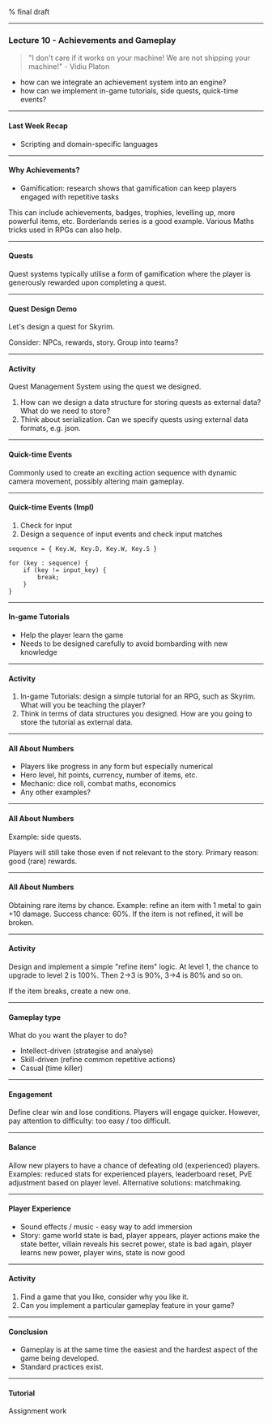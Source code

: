 % final draft

---

### Lecture 10 - Achievements and Gameplay

> "I don't care if it works on your machine! We are not shipping your machine!" - Vidiu Platon

- how can we integrate an achievement system into an engine? 
- how can we implement in-game tutorials, side quests, quick-time events?

---

#### Last Week Recap

- Scripting and domain-specific languages

---

#### Why Achievements?

- Gamification: research shows that gamification can keep players engaged with repetitive tasks

This can include achievements, badges, trophies, levelling up, more powerful items, etc. Borderlands series is a good example. Various Maths tricks used in RPGs can also help.

---

#### Quests

Quest systems typically utilise a form of gamification where the player is generously rewarded upon completing a quest.

---

#### Quest Design Demo

Let's design a quest for Skyrim.

Consider: NPCs, rewards, story. Group into teams?

---

#### Activity

Quest Management System using the quest we designed.

1. How can we design a data structure for storing quests as external data? What do we need to store?
2. Think about serialization. Can we specify quests using external data formats, e.g. json.

---

#### Quick-time Events

Commonly used to create an exciting action sequence with dynamic camera movement, possibly altering main gameplay.

---

#### Quick-time Events (Impl)

1. Check for input
2. Design a sequence of input events and check input matches

```
sequence = { Key.W, Key.D, Key.W, Key.S }

for (key : sequence) {
    if (key != input_key) {
        break;
    }
}
```

---

#### In-game Tutorials

- Help the player learn the game
- Needs to be designed carefully to avoid bombarding with new knowledge

---

#### Activity

1. In-game Tutorials: design a simple tutorial for an RPG, such as Skyrim. What will you be teaching the player?
2. Think in terms of data structures you designed. How are you going to store the tutorial as external data.

---

#### All About Numbers

- Players like progress in any form but especially numerical
- Hero level, hit points, currency, number of items, etc.
- Mechanic: dice roll, combat maths, economics
- Any other examples?

---

#### All About Numbers

Example: side quests.

Players will still take those even if not relevant to the story.
Primary reason: good (rare) rewards.

---

#### All About Numbers

Obtaining rare items by chance.
Example: refine an item with 1 metal to gain +10 damage.
Success chance: 60%.
If the item is not refined, it will be broken.

---

#### Activity

Design and implement a simple "refine item" logic. At level 1, the chance to upgrade to level 2 is 100%. Then 2->3 is 90%, 3->4 is 80% and so on.

If the item breaks, create a new one.

---

#### Gameplay type

What do you want the player to do?

- Intellect-driven (strategise and analyse)
- Skill-driven (refine common repetitive actions)
- Casual (time killer)

---

#### Engagement

Define clear win and lose conditions.
Players will engage quicker.
However, pay attention to difficulty: too easy / too difficult.

---

#### Balance

Allow new players to have a chance of defeating old (experienced) players.
Examples: reduced stats for experienced players,
leaderboard reset,
PvE adjustment based on player level.
Alternative solutions: matchmaking.

---

#### Player Experience

- Sound effects / music - easy way to add immersion
- Story: game world state is bad, player appears, player actions
make the state better, villain reveals his secret power, state is bad again,
player learns new power, player wins, state is now good

---

#### Activity

1. Find a game that you like, consider why you like it.
2. Can you implement a particular gameplay feature in your game?

---

#### Conclusion

- Gameplay is at the same time the easiest and the hardest aspect of the game being developed. 
- Standard practices exist.

---

#### Tutorial

Assignment work
